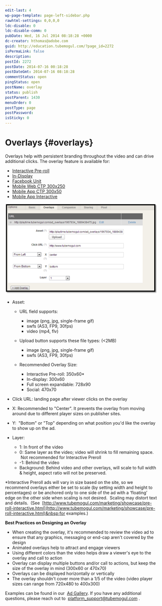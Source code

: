 ```yaml
---
edit-last: 4
wp-page-template: page-left-sidebar.php
rawhtml-settings: 0,0,0,0
ldc-disable: 0
ldc-disable-comm: 0
pubDate: Wed, 16 Jul 2014 08:18:28 +0000
dc-creator: hthomas@adobe.com
guid: http://education.tubemogul.com/?page_id=2272
isPermaLink: false
description: 
postId: 2272
postDate: 2014-07-16 00:18:28
postDateGmt: 2014-07-16 08:18:28
commentStatus: open
pingStatus: open
postName: overlay
status: publish
postParent: 1430
menuOrder: 0
postType: page
postPassword: 
isSticky: 0
---
```


# Overlays {#overlays}

Overlays help with persistent branding throughout the video and can drive additional clicks. The overlay feature is available for:

* [Interactive Pre-roll](../user-guide/planning/ad-formats/in-stream/interactive-pre-roll/user-guideplanningad-formatsin-streaminteractive-pre-roll.md)
* [In-Display](../user-guide/planning/ad-formats/in-display/user-guideplanningad-formatsin-display.md)
* [Facebook Unit](../user-guide/planning/ad-formats/social/user-guideplanningad-formatssocial.md)
* [Mobile Web CTP 300x250](../user-guide/execution/ad-unit-setup/mobile-setup/mobile-web-ctp/user-guideexecutionad-unit-setupmobile-setupmobile-web-ctp.md)
* [Mobile App CTP 300x50](../user-guide/execution/ad-unit-setup/mobile-setup/mobile-app-ctp/user-guideexecutionad-unit-setupmobile-setupmobile-app-ctp.md)
* [Mobile App Interactive](../user-guide/execution/ad-unit-setup/mobile-setup/mobile-app-interactive/user-guideexecutionad-unit-setupmobile-setupmobile-app-interactive.md)

[ ![overlay](assets/overlay.png)](assets/overlay.png)

* Asset:

    * URL field supports:

        * image (png, jpg, single-frame gif)
        * swfs (AS3, FP9, 30fps)
        * video (mp4, flv)

    * Upload button supports these file types: (<2MB)

        * image (png, jpg, single-frame gif)
        * swfs (AS3, FP9, 30fps)

    * Recommended Overlay Size:

        * Interactive Pre-roll: 350x60&#42;
        * In-display: 300x60
        * Full screen expandable: 728x90
        * Social: 470x70

* Click URL: landing page after viewer clicks on the overlay
* X: Recommended to "Center". It prevents the overlay from moving around due to different player sizes on publisher sites.
* Y: &nbsp;"Bottom" or "Top" depending on what position you'd like the overlay to show up on the ad.
* Layer:

    * 1: In front of the video
    * 0: Same layer as the video; video will shrink to fill remaining space. &nbsp;Not recommended for Interactive Preroll
    * -1: Behind the video
    * Background: Behind video and other overlays, will scale to full width & height, aspect ratio will not be preserved.

&#42;Interactive Preroll ads will vary in size based on the site, so we recommend overlays either be set to scale (by setting width and height to percentages) or be anchored only to one side of the ad with a ‘floating’ edge on the other side when scaling is not desired. &nbsp;Scaling may distort text and details. &nbsp;(See&nbsp; [http://www.tubemogul.com/marketing/showcase/pre-roll-interactive.html](http://www.tubemogul.com/marketing/showcase/pre-roll-interactive.html)&nbsp;for examples.)

**Best Practices on Designing an Overlay**

* When creating the overlay, it's recommended to review the video ad to ensure that any graphics, messaging or end-cap aren't covered by the design
* Animated overlays help to attract and engage viewers
* Using different colors than the video helps draw a viewer's eye to the overlay and call to action
* Overlay can display multiple buttons and/or call to actions, but keep the size of the overlay in mind (300x60 or 470x70)
* Overlays can be displayed horizontally or vertically
* The overlay shouldn't cover more than a 1/5 of the video (video player sizes can range from 720x480 to 400x300)

Examples can be found in our&nbsp; [Ad Gallery](http://gallery.tubemogul.com/overlay-animated.html). If you have any additional questions, please reach out to&nbsp; [platform_support@tubemogul.com](mailto:platform_support@tubemogul.com.)&nbsp;. 